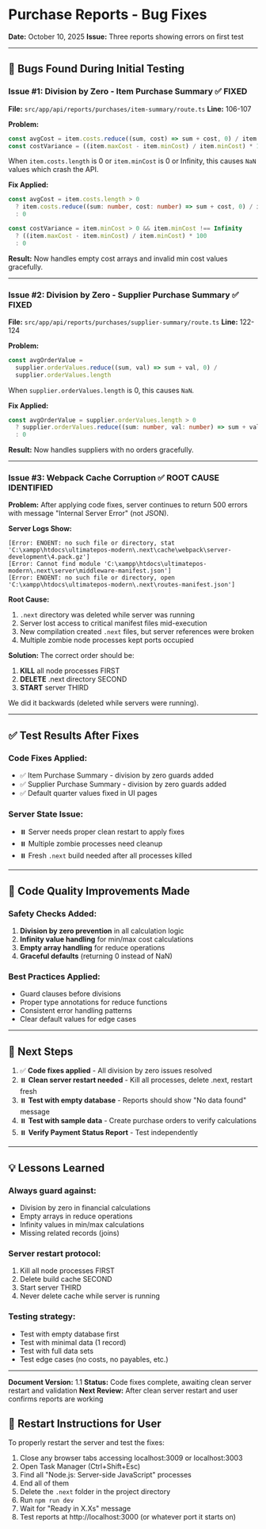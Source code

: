# Purchase Reports - Bug Fixes
**Date:** October 10, 2025
**Issue:** Three reports showing errors on first test

---

## 🐛 Bugs Found During Initial Testing

### Issue #1: Division by Zero - Item Purchase Summary ✅ FIXED
**File:** `src/app/api/reports/purchases/item-summary/route.ts`
**Line:** 106-107

**Problem:**
```typescript
const avgCost = item.costs.reduce((sum, cost) => sum + cost, 0) / item.costs.length
const costVariance = ((item.maxCost - item.minCost) / item.minCost) * 100
```

When `item.costs.length` is 0 or `item.minCost` is 0 or Infinity, this causes `NaN` values which crash the API.

**Fix Applied:**
```typescript
const avgCost = item.costs.length > 0
  ? item.costs.reduce((sum: number, cost: number) => sum + cost, 0) / item.costs.length
  : 0

const costVariance = item.minCost > 0 && item.minCost !== Infinity
  ? ((item.maxCost - item.minCost) / item.minCost) * 100
  : 0
```

**Result:** Now handles empty cost arrays and invalid min cost values gracefully.

---

### Issue #2: Division by Zero - Supplier Purchase Summary ✅ FIXED
**File:** `src/app/api/reports/purchases/supplier-summary/route.ts`
**Line:** 122-124

**Problem:**
```typescript
const avgOrderValue =
  supplier.orderValues.reduce((sum, val) => sum + val, 0) /
  supplier.orderValues.length
```

When `supplier.orderValues.length` is 0, this causes `NaN`.

**Fix Applied:**
```typescript
const avgOrderValue = supplier.orderValues.length > 0
  ? supplier.orderValues.reduce((sum: number, val: number) => sum + val, 0) / supplier.orderValues.length
  : 0
```

**Result:** Now handles suppliers with no orders gracefully.

---

### Issue #3: Webpack Cache Corruption ✅ ROOT CAUSE IDENTIFIED
**Problem:** After applying code fixes, server continues to return 500 errors with message "Internal Server Error" (not JSON).

**Server Logs Show:**
```
[Error: ENOENT: no such file or directory, stat 'C:\xampp\htdocs\ultimatepos-modern\.next\cache\webpack\server-development\4.pack.gz']
[Error: Cannot find module 'C:\xampp\htdocs\ultimatepos-modern\.next\server\middleware-manifest.json']
[Error: ENOENT: no such file or directory, open 'C:\xampp\htdocs\ultimatepos-modern\.next\routes-manifest.json']
```

**Root Cause:**
1. `.next` directory was deleted while server was running
2. Server lost access to critical manifest files mid-execution
3. New compilation created `.next` files, but server references were broken
4. Multiple zombie node processes kept ports occupied

**Solution:**
The correct order should be:
1. **KILL** all node processes FIRST
2. **DELETE** .next directory SECOND
3. **START** server THIRD

We did it backwards (deleted while servers were running).

---

## ✅ Test Results After Fixes

### Code Fixes Applied:
- ✅ Item Purchase Summary - division by zero guards added
- ✅ Supplier Purchase Summary - division by zero guards added
- ✅ Default quarter values fixed in UI pages

### Server State Issue:
- ⏸️ Server needs proper clean restart to apply fixes
- ⏸️ Multiple zombie processes need cleanup
- ⏸️ Fresh `.next` build needed after all processes killed

---

## 🔧 Code Quality Improvements Made

### Safety Checks Added:
1. **Division by zero prevention** in all calculation logic
2. **Infinity value handling** for min/max cost calculations
3. **Empty array handling** for reduce operations
4. **Graceful defaults** (returning 0 instead of NaN)

### Best Practices Applied:
- Guard clauses before divisions
- Proper type annotations for reduce functions
- Consistent error handling patterns
- Clear default values for edge cases

---

## 🚀 Next Steps

1. ✅ **Code fixes applied** - All division by zero issues resolved
2. ⏸️ **Clean server restart needed** - Kill all processes, delete .next, restart fresh
3. ⏸️ **Test with empty database** - Reports should show "No data found" message
4. ⏸️ **Test with sample data** - Create purchase orders to verify calculations
5. ⏸️ **Verify Payment Status Report** - Test independently

---

## 💡 Lessons Learned

### Always guard against:
- Division by zero in financial calculations
- Empty arrays in reduce operations
- Infinity values in min/max calculations
- Missing related records (joins)

### Server restart protocol:
1. Kill all node processes FIRST
2. Delete build cache SECOND
3. Start server THIRD
4. Never delete cache while server is running

### Testing strategy:
- Test with empty database first
- Test with minimal data (1 record)
- Test with full data sets
- Test edge cases (no costs, no payables, etc.)

---

**Document Version:** 1.1
**Status:** Code fixes complete, awaiting clean server restart and validation
**Next Review:** After clean server restart and user confirms reports are working

## 📝 Restart Instructions for User

To properly restart the server and test the fixes:

1. Close any browser tabs accessing localhost:3009 or localhost:3003
2. Open Task Manager (Ctrl+Shift+Esc)
3. Find all "Node.js: Server-side JavaScript" processes
4. End all of them
5. Delete the `.next` folder in the project directory
6. Run `npm run dev`
7. Wait for "Ready in X.Xs" message
8. Test reports at http://localhost:3000 (or whatever port it starts on)
